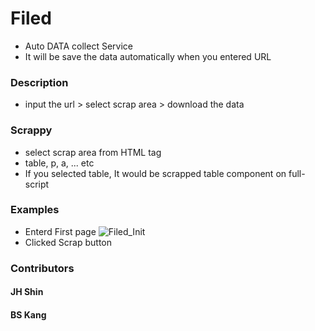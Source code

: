 # Filed
- Auto DATA collect Service 
- It will be save the data automatically when you entered URL

### Description
- input the url > select scrap area > download the data

### Scrappy
- select scrap area from HTML tag
- table, p, a, ... etc
- If you selected table, It would be scrapped table component on full-script

### Examples
- Enterd First page
![Filed_Init](https://user-images.githubusercontent.com/40736396/137613343-29cec3a5-dc9c-44b9-a90b-ae1b58ef802b.png)
- Clicked Scrap button 

### Contributors
#### JH Shin
#### BS Kang
